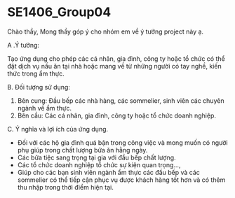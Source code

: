 # SE1406_Group04

Chào thầy,
Mong thầy góp ý cho nhóm em về ý tưởng project này ạ.

A .Ý tưởng: 

  Tạo ứng dụng cho phép các cá nhân, gia đình, công ty hoặc tổ chức có thể đặt dịch vụ nấu ăn tại nhà hoặc mang về từ những người có tay nghề, kiến thức trong ẩm thực.

B. Đối tượng sử dụng:

   1. Bên cung: Đầu bếp các nhà hàng, các sommelier, sinh viên các chuyên ngành về ẩm thực.
   2. Bên cầu: Các cá nhân, gia đình, công ty hoặc tổ chức doanh nghiệp.

C. Ý nghĩa và lợi ích của ứng dụng.
  - Đối với các hộ gia đình quá bận trong công việc và mong muốn có người phụ giúp trong chất lượng bữa ăn hằng ngày. 
  - Các bữa tiệc sang trọng tại gia với đầu bếp chất lượng.
  - Các tổ chức doanh nghiệp tổ chức sự kiện quan trọng...,  
  - Giúp cho các bạn sinh viên ngành ẩm thực các đầu bếp và các sommelier có thể tiếp cận phục vụ được khách hàng tốt hơn và có thêm thu nhập trong thời điểm hiện tại.
